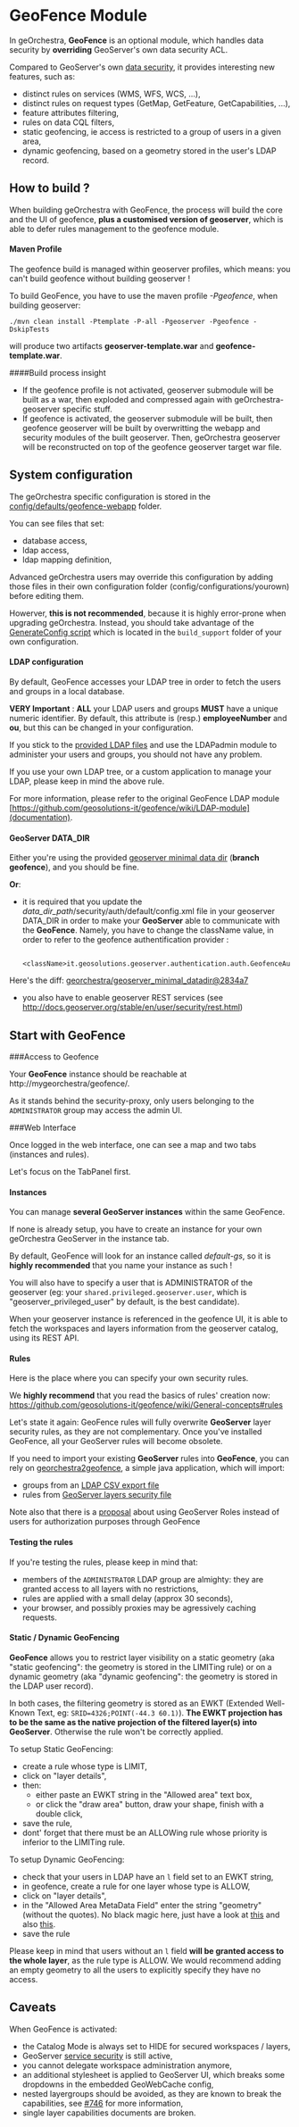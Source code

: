 GeoFence Module
==================

In geOrchestra, **GeoFence** is an optional module, which handles data security by **overriding** GeoServer's own data security ACL.

Compared to GeoServer's own [data security](http://docs.geoserver.org/stable/en/user/security/layer.html), it provides interesting new features, such as:
- distinct rules on services (WMS, WFS, WCS, ...),
- distinct rules on request types (GetMap, GetFeature, GetCapabilities, ...),
- feature attributes filtering,
- rules on data CQL filters,
- static geofencing, ie access is restricted to a group of users in a given area,  
- dynamic geofencing, based on a geometry stored in the user's LDAP record.


How to build ?
---------------

When building geOrchestra with GeoFence, the process will build the core and the UI of geofence, **plus a customised version of geoserver**, which is able to defer rules management to the geofence module.

#### Maven Profile

The geofence build is managed within geoserver profiles, which means: you can't build geofence without building geoserver !

To build GeoFence, you have to use the maven profile *-Pgeofence*, when building geoserver:

    ./mvn clean install -Ptemplate -P-all -Pgeoserver -Pgeofence -DskipTests

will produce two artifacts **geoserver-template.war** and **geofence-template.war**.

####Build process insight
- If the geofence profile is not activated, geoserver submodule will be built as a war, then exploded and compressed again with geOrchestra-geoserver specific stuff.
- If geofence is activated, the geoserver submodule will be built, then geofence geoserver will be built by overwritting the webapp and security modules of the built geoserver. Then, geOrchestra geoserver will be reconstructed on top of the geofence geoserver target war file.


System configuration
--------------------

The geOrchestra specific configuration is stored in the [config/defaults/geofence-webapp](https://github.com/georchestra/georchestra/tree/master/config/defaults/geofence-webapp) folder.

You can see files that set:
* database access,
* ldap access,
* ldap mapping definition,

Advanced geOrchestra users may override this configuration by adding those files in their own configuration folder (config/configurations/yourown) before editing them.

Howerver, **this is not recommended**, because it is highly error-prone when upgrading geOrchestra. Instead, you should take advantage of the [GenerateConfig script](https://github.com/georchestra/template/blob/328f39e1a7ffee2c8a74dd91f3c21565856e74a3/build_support/GenerateConfig.groovy#L125) which is located in the ```build_support``` folder of your own configuration.



#### LDAP configuration

By default, GeoFence accesses your LDAP tree in order to fetch the users and groups in a local database.

**VERY Important** : **ALL** your LDAP users and groups **MUST** have a unique numeric identifier. By default, this attribute is (resp.)  **employeeNumber** and **ou**, but this can be changed in your configuration.

If you stick to the [provided LDAP files](https://github.com/georchestra/LDAP/blob/master/georchestra.ldif) and use the LDAPadmin module to administer your users and groups, you should not have any problem. 

If you use your own LDAP tree, or a custom application to manage your LDAP, please keep in mind the above rule.

For more information, please refer to the original GeoFence LDAP module [https://github.com/geosolutions-it/geofence/wiki/LDAP-module](documentation).

#### GeoServer DATA_DIR

Either you're using the provided [geoserver minimal data dir](https://github.com/georchestra/geoserver_minimal_datadir) (**branch geofence**), and you should be fine.

**Or**:

* it is required that you update the *data_dir_path*/security/auth/default/config.xml file in your geoserver DATA_DIR in order to make your **GeoServer** able to communicate with the **GeoFence**.
Namely, you have to change the className value, in order to refer to the geofence authentification provider :
  
          <className>it.geosolutions.geoserver.authentication.auth.GeofenceAuthenticationProvider</className>

Here's the diff: [georchestra/geoserver_minimal_datadir@2834a7](https://github.com/georchestra/geoserver_minimal_datadir/commit/2834a7579ec429686d544ec50da14f9abadf2612)

* you also have to enable geoserver REST services (see http://docs.geoserver.org/stable/en/user/security/rest.html)


Start with GeoFence
--------------------

###Access to Geofence

Your **GeoFence** instance should be reachable at http://mygeorchestra/geofence/.

As it stands behind the security-proxy, only users belonging to the ```ADMINISTRATOR``` group may access the admin UI.

###Web Interface

Once logged in the web interface, one can see a map and two tabs (instances and rules). 

Let's focus on the TabPanel first.

#### Instances

You can manage **several GeoServer instances** within the same GeoFence. 

If none is already setup, you have to create an instance for your own geOrchestra GeoServer in the instance tab. 

By default, GeoFence will look for an instance called *default-gs*, so it is **highly recommended** that you name your instance as such !

You will also have to specify a user that is ADMINISTRATOR of the geoserver (eg: your ```shared.privileged.geoserver.user```, which is "geoserver_privileged_user" by default, is the best candidate). 

When your geoserver instance is referenced in the geofence UI, it is able to fetch the workspaces and layers information from the geoserver catalog, using its REST API.


#### Rules

Here is the place where you can specify your own security rules.

We **highly recommend** that you read the basics of rules' creation now: https://github.com/geosolutions-it/geofence/wiki/General-concepts#rules

Let's state it again: GeoFence rules will fully overwrite **GeoServer** layer security rules, as they are not complementary. Once you've installed GeoFence, all your GeoServer rules will become obsolete.


If you need to import your existing **GeoServer** rules into **GeoFence**, you can rely on [georchestra2geofence](https://github.com/georchestra/geofence/tree/georchestra/src/samples/georchestra2geofence), a simple java application, which will import:
* groups from an [LDAP CSV export file](https://github.com/georchestra/geofence/blob/georchestra/src/samples/georchestra2geofence/src/test/resources/groups.csv)
* rules from [GeoServer layers security file](https://github.com/georchestra/geofence/blob/georchestra/src/samples/georchestra2geofence/src/test/resources/layers.properties)

Note also that there is a [proposal](https://github.com/geosolutions-it/geofence/wiki/Proposal-%233:-GeoServer-Roles-to-GeoFence-groups-mapping) about using GeoServer Roles instead of users for authorization purposes through GeoFence


#### Testing the rules

If you're testing the rules, please keep in mind that:
 * members of the ```ADMINISTRATOR``` LDAP group are almighty: they are granted access to all layers with no restrictions,
 * rules are applied with a small delay (approx 30 seconds),
 * your browser, and possibly proxies may be agressively caching requests.


#### Static / Dynamic GeoFencing

**GeoFence** allows you to restrict layer visibility on a static geometry (aka "static geofencing": the geometry is stored in the LIMITing rule) or on a dynamic geometry (aka "dynamic geofencing": the geometry is stored in the LDAP user record).


In both cases, the filtering geometry is stored as an EWKT (Extended Well-Known Text, eg: ```SRID=4326;POINT(-44.3 60.1)```). **The EWKT projection has to be the same as the native projection of the filtered layer(s) into GeoServer**. Otherwise the rule won't be correctly applied.


To setup Static GeoFencing: 
 * create a rule whose type is LIMIT, 
 * click on "layer details", 
 * then:
   * either paste an EWKT string in the "Allowed area" text box,
   * or click the "draw area" button, draw your shape, finish with a double click,
 * save the rule,
 * dont' forget that there must be an ALLOWing rule whose priority is inferior to the LIMITing rule.


To setup Dynamic GeoFencing:
 * check that your users in LDAP have an ```l``` field set to an EWKT string,
 * in geofence, create a rule for one layer whose type is ALLOW,
 * click on "layer details", 
 * in the "Allowed Area MetaData Field" enter the string "geometry" (without the quotes). No black magic here, just have a look at [this](https://github.com/georchestra/georchestra/blob/master/config/defaults/geofence-webapp/WEB-INF/classes/geofence-ldap.properties#L13) and also [this](https://github.com/georchestra/geofence/blob/6f9cb02852f0b875e0bcc8ce5d6e3cdf96d04256/src/gui/web/src/main/resources/applicationContext-ldap.xml#L70).
 * save the rule

Please keep in mind that users without an ```l``` field **will be granted access to the whole layer**, as the rule type is ALLOW. We would recommend adding an empty geometry to all the users to explicitly specify they have no access.


Caveats
--------

When GeoFence is activated:
 - the Catalog Mode is always set to HIDE for secured workspaces / layers,
 - GeoServer [service security](http://docs.geoserver.org/stable/en/user/security/service.html) is still active,
 - you cannot delegate workspace administration anymore,
 - an additional stylesheet is applied to GeoServer UI, which breaks some dropdowns in the embedded GeoWebCache config,
 - nested layergroups should be avoided, as they are known to break the capabilities, see [#746](https://github.com/georchestra/georchestra/issues/746) for more information,
 - single layer capabilities documents are broken.


